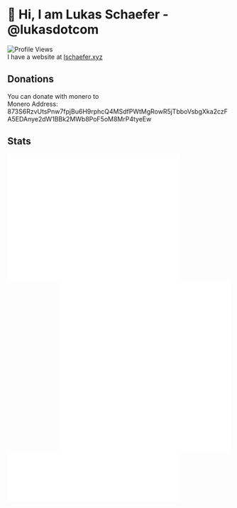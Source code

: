 # 👋  Hi, I am Lukas Schaefer - @lukasdotcom
![Profile Views](https://komarev.com/ghpvc/?username=lukasdotcom&color=brightgreen)
<br>
I have a website at [lschaefer.xyz](https://www.lschaefer.xyz)
<br>
## Donations
You can donate with monero to
<br>
Monero Address: 873S6RzvUtsPnw7fpjBu6H9rphcQ4MSdfPWtMgRowR5jTbboVsbgXka2czFA5EDAnye2dW1BBk2MWb8PoF5oM8MrP4tyeEw
<br>
## Stats
<img align="left"  width="390" alt="Something went wrong 😢" src="https://raw.githubusercontent.com/Lukasdotcom/lukasdotcom/main/metrics.plugin.habits.facts.svg">
<img align="right" width="390" alt="Something went wrong 😢" src="https://raw.githubusercontent.com/Lukasdotcom/lukasdotcom/main/metrics.plugin.languages.indepth.svg">
<img align="right" width="390" alt="Something went wrong 😢" src="https://raw.githubusercontent.com/Lukasdotcom/lukasdotcom/main/metrics.plugin.code.svg">
<img align="left" width="390" alt="Something went wrong 😢" src="https://raw.githubusercontent.com/Lukasdotcom/lukasdotcom/main/metrics.plugin.lines.svg">
